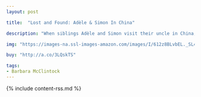 ```yaml
---
layout: post

title:  "Lost and Found: Adèle & Simon In China"

description: "When siblings Adèle and Simon visit their uncle in China, he buys them each gifts for their trip. Simon picks out a hat, a flute, a fan, and other small items, while his sister selects a camera to photograph their journey. As soon as they’re packed and ready, it’s time to set off with Uncle Sydney to explore! In a series of postcards home to their mother, Adèle describes each of the places they visit and the adventures they have…and, of course, what item Simon managed to lose at each stop along the way. On a silk farm in Shanghai, he loses his scarf. Along the Great Wall, his hat blows right off his head. By the end of the trip, Simon has misplaced all of his belongings! But when Adèle develops her photographs, she and her brother discover that they can see each of Simon’s lost items in the background of the pictures."

img: "https://images-na.ssl-images-amazon.com/images/I/612z8BLvbEL._SL480_.jpg"

buy: "http://a.co/3LQskTS"

tags:
- Barbara McClintock
---
```


{% include content-rss.md %}